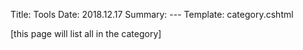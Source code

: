 Title: Tools
Date: 2018.12.17
Summary: ---
Template: category.cshtml

[this page will list all in the category]
